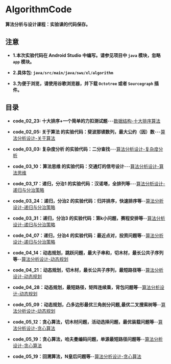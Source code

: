 # AlgorithmCode

**算法分析与设计课程：实验课的代码保存。**

## 注意

- **1.本次实验代码在 Android Studio 中编写。请参见项目中 `java` 模块，忽略 `app` 模块。**

- **2.具体包: `java/src/main/java/swu/xl/algorithm`**

- **3.为便于浏览，请使用谷歌浏览器，并下载 `Octotree` 或者 `Sourcegraph` 插件。**

## 目录

- **code_02_23: 十大排序+一个简单的力扣测试题**---[数据结构-十大排序算法](https://fanandjiu.com/%E6%95%B0%E6%8D%AE%E7%BB%93%E6%9E%84-%E5%85%AB%E5%A4%A7%E6%8E%92%E5%BA%8F/)

- **code_02_05: 关于算法 的实验代码：斐波那锲数列，最大公约（因）数**---[算法分析设计-关于算法](https://fanandjiu.com/%E7%AE%97%E6%B3%95%E5%88%86%E6%9E%90%E8%AE%BE%E8%AE%A1-%E5%85%B3%E4%BA%8E%E7%AE%97%E6%B3%95/)

- **code_03_03: 复杂度分析 的实验代码：二分查找**---[算法分析设计-复杂度分析](https://fanandjiu.com/%E7%AE%97%E6%B3%95%E5%88%86%E6%9E%90%E8%AE%BE%E8%AE%A1-%E5%A4%8D%E6%9D%82%E5%BA%A6%E5%88%86%E6%9E%90/)

- **code_03_10：算法思维 的实验代码：交通灯的信号设计**---[算法分析设计-算法思维](https://fanandjiu.com/%E7%AE%97%E6%B3%95%E5%88%86%E6%9E%90%E8%AE%BE%E8%AE%A1-%E7%AE%97%E6%B3%95%E6%80%9D%E7%BB%B4/)

- **code_03_17：递归，分治1 的实验代码：汉诺塔，全排列等**---[算法分析设计-递归与分治策略](https://fanandjiu.com/%E7%AE%97%E6%B3%95%E5%88%86%E6%9E%90%E8%AE%BE%E8%AE%A1-%E9%80%92%E5%BD%92%EF%BC%8C%E5%88%86%E6%B2%BB/)

- **code_03_24：递归，分治2 的实验代码：归并排序，快速排序等**--[算法分析设计-递归与分治策略](https://fanandjiu.com/%E7%AE%97%E6%B3%95%E5%88%86%E6%9E%90%E8%AE%BE%E8%AE%A1-%E9%80%92%E5%BD%92%EF%BC%8C%E5%88%86%E6%B2%BB/)

- **code_03_31：递归，分治3 的实验代码：第k小问题，赛程安排等**--[算法分析设计-递归与分治策略](https://fanandjiu.com/%E7%AE%97%E6%B3%95%E5%88%86%E6%9E%90%E8%AE%BE%E8%AE%A1-%E9%80%92%E5%BD%92%EF%BC%8C%E5%88%86%E6%B2%BB/)

- **code_04_07：递归，分治4 的实验代码：最近点对，投资问题等**--[算法分析设计-递归与分治策略](https://fanandjiu.com/%E7%AE%97%E6%B3%95%E5%88%86%E6%9E%90%E8%AE%BE%E8%AE%A1-%E9%80%92%E5%BD%92%EF%BC%8C%E5%88%86%E6%B2%BB/)

- **code_04_14：动态规划，跳跃问题，最大子串和，切木材，最长公共子序列等**--[算法分析设计-动态规划](https://fanandjiu.com/%E7%AE%97%E6%B3%95%E5%88%86%E6%9E%90%E8%AE%BE%E8%AE%A1-%E5%8A%A8%E6%80%81%E8%A7%84%E5%88%92/#more)

- **code_04_21：动态规划，切木材，最长公共子序列，最短路径等**--[算法分析设计-动态规划](https://fanandjiu.com/%E7%AE%97%E6%B3%95%E5%88%86%E6%9E%90%E8%AE%BE%E8%AE%A1-%E5%8A%A8%E6%80%81%E8%A7%84%E5%88%92/#more)

- **code_04_28：动态规划，最短路径，矩阵连续乘，背包问题等**--[算法分析设计-动态规划](https://fanandjiu.com/%E7%AE%97%E6%B3%95%E5%88%86%E6%9E%90%E8%AE%BE%E8%AE%A1-%E5%8A%A8%E6%80%81%E8%A7%84%E5%88%92/#more)

- **code_05_09：动态规划，凸多边形最优三角剖分问题,最优二叉搜索树等**--[算法分析设计-动态规划](https://fanandjiu.com/%E7%AE%97%E6%B3%95%E5%88%86%E6%9E%90%E8%AE%BE%E8%AE%A1-%E5%8A%A8%E6%80%81%E8%A7%84%E5%88%92/#more)

- **code_05_12：贪心算法，切木材问题，活动选择问题，最优装载问题等**--[算法分析设计-贪心算法](https://fanandjiu.com/%E7%AE%97%E6%B3%95%E5%88%86%E6%9E%90%E8%AE%BE%E8%AE%A1-%E8%B4%AA%E5%BF%83%E7%AE%97%E6%B3%95/#more)

- **code_05_19：贪心算法，哈夫曼编码问题，单源最短路径问题等**--[算法分析设计-贪心算法](https://fanandjiu.com/%E7%AE%97%E6%B3%95%E5%88%86%E6%9E%90%E8%AE%BE%E8%AE%A1-%E8%B4%AA%E5%BF%83%E7%AE%97%E6%B3%95/#more)

- **code_05_19：回溯算法，N皇后问题等**--[算法分析设计-贪心算法](https://fanandjiu.com/%E7%AE%97%E6%B3%95%E5%88%86%E6%9E%90%E8%AE%BE%E8%AE%A1-%E8%B4%AA%E5%BF%83%E7%AE%97%E6%B3%95/#more)
